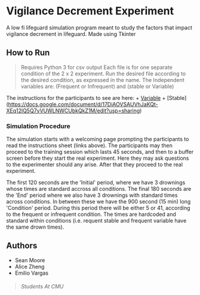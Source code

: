 # Vigilance Decrement Experiment

A low fi lifeguard simulation program meant to study the factors that impact vigilance decrement in lifeguard.
Made using Tkinter

## How to Run 
> Requires Python 3 for csv output
Each file is for one separate condition of the 2 x 2 experiment. Run the desired file according to the desired condition, as expressed in the name.
The Independent variables are: (Frequent or Infrequent) and (stable or Variable)

The instructions for the participants to see are here: 
    + [Variable](https://docs.google.com/document/d/1W4ZTmdlg0dC8MWpmr9Q8HDa3zBrenej8vK6-8E4bhvg/edit?usp=sharing)
    + [Stable] (https://docs.google.com/document/d/17DiAOVSAUVhJaKQt-XEq12lQ5Q7yVUWLNWCUbkQkZ1M/edit?usp=sharing)

### Simulation Procedure
The simulation starts with a welcoming page prompting the participants to read the instructions sheet (links above). The participants may then proceed to the training session which lasts 45 seconds, and then to a buffer screen before they start the real experiment. Here they may ask questions to the experimenter should any arise. After that they proceed to the real experiment.

The first 120 seconds are the 'Initial' period, where we have 3 drownings whose times are standard accross all conditions. The final 180 seconds are the 'End' period where we also have 3 drownings with standard times across conditions. In between these we have the 900 second (15 min) long 'Condition' period. During this period there will be either 5 or 41, according to the frequent or infrequent condition. The times are hardcoded and standard within conditions (i.e. requent stable and frequent variable have the same drown times).


## Authors

+ Sean Moore
+ Alice Zheng
+ Emilio Vargas

> ###### Students At CMU
